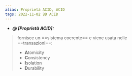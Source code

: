 ```yaml
---
alias: Proprietà ACID, ACID
tags: 2022-11-02 BD ACID
---
```


- ***@ [Proprietà ACID]:***
> fornisce un ==sistema coerente== e viene usata nelle ==transazioni==:
> - **A**tomicity
> - **C**onsistency
> - **I**solation
> - **D**urability
<!--ID: 1670236970992-->
